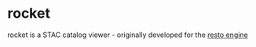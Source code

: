 # rocket
rocket is a STAC catalog viewer - originally developed for the [resto engine](https://github.com/jjrom/resto)
